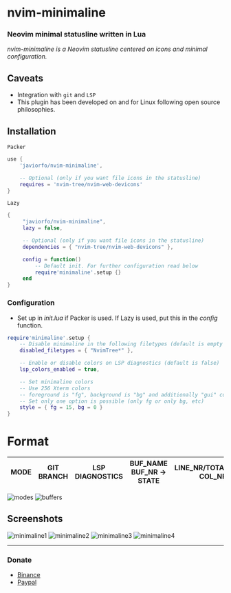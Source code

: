 # nvim-minimaline
### Neovim minimal statusline written in Lua
*nvim-minimaline is a Neovim statusline centered on icons and minimal configuration.*

## Caveats
- Integration with `git` and `LSP`
- This plugin has been developed on and for Linux following open source philosophies.

## Installation
`Packer`
```lua
use {
    'javiorfo/nvim-minimaline',

    -- Optional (only if you want file icons in the statusline)
    requires = 'nvim-tree/nvim-web-devicons'
}
```
`Lazy`
```lua
{
     "javiorfo/nvim-minimaline",
     lazy = false,

     -- Optional (only if you want file icons in the statusline)
     dependencies = { "nvim-tree/nvim-web-devicons" },

     config = function()
         -- Default init. For further configuration read below
         require'minimaline'.setup {}
     end
}
```

### Configuration
- Set up in *init.lua* if Packer is used. If Lazy is used, put this in the *config* function.
```lua
require'minimaline'.setup {
    -- Disable minimaline in the following filetypes (default is empty table)
    disabled_filetypes = { "NvimTree*" },

    -- Enable or disable colors on LSP diagnostics (default is false)
    lsp_colors_enabled = true,

    -- Set minimaline colors
    -- Use 256 Xterm colors
    -- foreground is "fg", background is "bg" and additionally "gui" could contain "bold", "italic" or combination "bold,italic"
    -- Set only one option is possible (only fg or only bg, etc)
    style = { fg = 15, bg = 0 }
}
```

# Format
| MODE | GIT BRANCH | LSP DIAGNOSTICS | BUF_NAME BUF_NR -> STATE | LINE_NR/TOTAL_LINES COL_NR | ENCODING |
| ---- | ---- | ---- | ---- | ---- | ---- |

<img src="https://github.com/javiorfo/img/blob/master/nvim-minimaline/minimaline-modes.png?raw=true" alt="modes" />
<img src="https://github.com/javiorfo/img/blob/master/nvim-minimaline/minimaline-buffers.png?raw=true" alt="buffers" />

## Screenshots
<img src="https://github.com/javiorfo/img/blob/master/nvim-minimaline/minimaline1.png?raw=true" alt="minimaline1" />

<img src="https://github.com/javiorfo/img/blob/master/nvim-minimaline/minimaline2.png?raw=true" alt="minimaline2" />

<img src="https://github.com/javiorfo/img/blob/master/nvim-minimaline/minimaline3.png?raw=true" alt="minimaline3" />

<img src="https://github.com/javiorfo/img/blob/master/nvim-minimaline/minimaline4.png?raw=true" alt="minimaline4" />

---

### Donate
- [Binance](https://raw.githubusercontent.com/javiorfo/img/master/binance/BinancePayQR.png)
- [Paypal](https://www.paypal.com/donate/?hosted_button_id=FA7SGLSCT2H8G)
